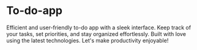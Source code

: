 # To-do-app
Efficient and user-friendly to-do app with a sleek interface. Keep track of your tasks, set priorities, and stay organized effortlessly. Built with love using the latest technologies. Let's make productivity enjoyable!
